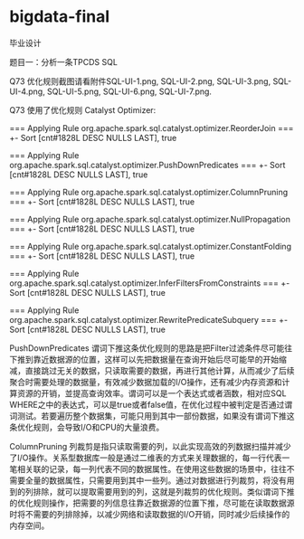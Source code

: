 # bigdata-final

毕业设计

题目一：分析一条TPCDS SQL

Q73 优化规则截图请看附件SQL-UI-1.png, SQL-UI-2.png, SQL-UI-3.png, SQL-UI-4.png, SQL-UI-5.png, SQL-UI-6.png, SQL-UI-7.png.

Q73 使用了优化规则 Catalyst Optimizer:

=== Applying Rule org.apache.spark.sql.catalyst.optimizer.ReorderJoin ===
 +- Sort [cnt#1828L DESC NULLS LAST], true

=== Applying Rule org.apache.spark.sql.catalyst.optimizer.PushDownPredicates ===
 +- Sort [cnt#1828L DESC NULLS LAST], true

=== Applying Rule org.apache.spark.sql.catalyst.optimizer.ColumnPruning ===
 +- Sort [cnt#1828L DESC NULLS LAST], true

=== Applying Rule org.apache.spark.sql.catalyst.optimizer.NullPropagation ===
 +- Sort [cnt#1828L DESC NULLS LAST], true

=== Applying Rule org.apache.spark.sql.catalyst.optimizer.ConstantFolding ===
 +- Sort [cnt#1828L DESC NULLS LAST], true

=== Applying Rule org.apache.spark.sql.catalyst.optimizer.InferFiltersFromConstraints ===
 +- Sort [cnt#1828L DESC NULLS LAST], true
 
=== Applying Rule org.apache.spark.sql.catalyst.optimizer.RewritePredicateSubquery ===
 +- Sort [cnt#1828L DESC NULLS LAST], true
 
PushDownPredicates 谓词下推这条优化规则的思路是把Filter过滤条件尽可能往下推到靠近数据源的位置，这样可以先把数据量在查询开始后尽可能早的开始缩减，直接跳过无关的数据，只读取需要的数据，再进行其他计算，从而减少了后续聚合时需要处理的数据量，有效减少数据加载的I/O操作，还有减少内存资源和计算资源的开销，並提高查询效率。谓词可以是一个表达式或者涵数，相对应SQL WHERE之中的表达式，可以是true或者false值，在优化过程中被判定是否通过谓词测试。若要遍历整个数据集，可能只用到其中一部份数据，如果没有谓词下推这条优化规则，会导致I/O和CPU的大量浪费。

ColumnPruning 列裁剪是指只读取需要的列，以此实现高效的列数据扫描并减少了I/O操作。关系型数据库一般是通过二维表的方式来关理数据的，每一行代表一笔相关联的记录，每一列代表不同的数据属性。在使用这些数据的场景中，往往不需要全量的数据属性，只需要用到其中一些列。通过对数据进行列裁剪，将没有用到的列排除，就可以提取需要用到的列，这就是列裁剪的优化规则。类似谓词下推的优化规则操作，把需要的列信息往靠近数据源的位置下推，尽可能在读取数据源时将不需要的列排除掉，以减少网络和读取数据的I/O开销，同时减少后续操作的内存空间。

